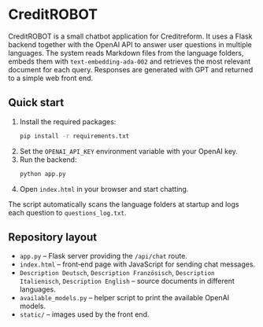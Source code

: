 # CreditROBOT

CreditROBOT is a small chatbot application for Creditreform. It uses a Flask backend together with the OpenAI API to answer user questions in multiple languages. The system reads Markdown files from the language folders, embeds them with `text-embedding-ada-002` and retrieves the most relevant document for each query. Responses are generated with GPT and returned to a simple web front end.

## Quick start

1. Install the required packages:
   ```bash
   pip install -r requirements.txt
   ```
2. Set the `OPENAI_API_KEY` environment variable with your OpenAI key.
3. Run the backend:
   ```bash
   python app.py
   ```
4. Open `index.html` in your browser and start chatting.

The script automatically scans the language folders at startup and logs each question to `questions_log.txt`.

## Repository layout

- `app.py` – Flask server providing the `/api/chat` route.
- `index.html` – front‑end page with JavaScript for sending chat messages.
- `Description Deutsch`, `Description Französisch`, `Description Italienisch`, `Description English` – source documents in different languages.
- `available_models.py` – helper script to print the available OpenAI models.
- `static/` – images used by the front end.


